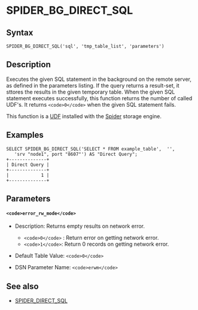 
# SPIDER_BG_DIRECT_SQL

## Syntax


```
SPIDER_BG_DIRECT_SQL('sql', 'tmp_table_list', 'parameters')
```

## Description


Executes the given SQL statement in the background on the remote server, as defined in the parameters listing. If the query returns a result-set, it sttores the results in the given temporary table. When the given SQL statement executes successfully, this function returns the number of called UDF's. It returns `<code>0</code>` when the given SQL statement fails.


This function is a [UDF](../../../../server-usage/programming-customizing-mariadb/user-defined-functions/user-defined-functions-security.md) installed with the [Spider](spider_copy_tables.md) storage engine.


## Examples


```
SELECT SPIDER_BG_DIRECT_SQL('SELECT * FROM example_table',  '', 
   'srv "node1", port "8607"') AS "Direct Query";
+--------------+
| Direct Query | 
+--------------+
|            1 |
+--------------+
```

## Parameters


#### `<code>error_rw_mode</code>`


* Description: Returns empty results on network error.

  * `<code>0</code>` : Return error on getting network error.
  * `<code>1</code>`: Return 0 records on getting network error.
* Default Table Value: `<code>0</code>`
* DSN Parameter Name: `<code>erwm</code>`


## See also


* [SPIDER_DIRECT_SQL](spider_direct_sql.md)

